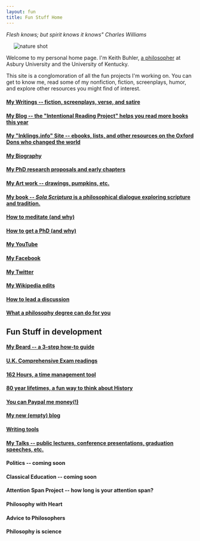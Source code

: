 ```yaml
---
layout: fun
title: Fun Stuff Home
---
```


*Flesh knows; but spirit knows it knows" Charles Williams*

<img src="http://lorempixel.com/image_output/nature-q-c-800-4500-4.jpg" alt="nature shot" align="center" hspace="20">

Welcome to my personal home page. I'm Keith Buhler, [a philosopher](/) at Asbury University and the University of Kentucky. 

This site is a conglomoration of all the fun projects I'm working on. You can get to know me, read some of my nonfiction, fiction, screenplays, humor, and explore other resources you might find of interest. 

#### [My Writings -- fiction, screenplays, verse, and satire](/fun/writings) 

#### [My Blog -- the "Intentional Reading Project" helps you read more books this year](http://www.readingintentionally.com) ####

#### [My "Inklings.info" Site -- ebooks, lists, and other resources on the Oxford Dons who changed the world](/fun/inklings) ####

#### [My Biography](/fun/bio) ####

#### [My PhD research proposals and early chapters](/fun/phd)

#### [My Art work -- drawings, pumpkins, etc.](/fun/art)

#### [My book -- *Sola Scriptura* is a philosophical dialogue exploring scripture and tradition.](http://www.amazon.com/Sola-Scriptura-Dialogue-Keith-Buhler-ebook/dp/B009N27L12/ref=sr_1_9?ie=UTF8&qid=1401301911&sr=8-9&keywords=sola+scriptura)

#### [How to meditate (and why)](/fun/meditation) ####

#### [How to get a PhD (and why)](/fun/phd-how-to)  ####

#### [My YouTube](https://www.youtube.com/channel/UCDxfeT2v6-kFM12T7zD-K9Q)

#### [My Facebook](http://www.facebook.com/kedbuhler/)

#### [My Twitter](https://twitter.com/Keith_Buhler) 

#### [My Wikipedia edits](http://en.wikipedia.org/wiki/User:CircularReason)

#### [How to lead a discussion](http://www.wikihow.com/Lead-a-Discussion) ####

#### [What a philosophy degree can do for you](/fun/philosophy-major)

## Fun Stuff in development ##


#### [My Beard -- a 3-step how-to guide](/fun/beard) ####

#### [U.K. Comprehensive Exam readings](/fun/uk-comps)

#### [162 Hours, a time management tool](http://keithbuhler.com/goals/)
 
#### [80 year lifetimes, a fun way to think about History](https://docs.google.com/spreadsheets/d/1ZitnTtYNZLmUsKcQ0vu_cdzm_Plj5nupiyDrJEn4VV0/edit#gid=0) ####

#### [You can Paypal me money(!)](https://www.paypal.me/keithbuhler) ####

#### [My new (empty) blog](http://keithbuhler.github.io./blog) ####

#### [Writing tools](/fun/writing-tools)

#### [My Talks -- public lectures, conference presentations, graduation speeches, etc. ](/fun/speaking)

#### Politics -- coming soon ####

#### Classical Education -- coming soon ####

#### Attention Span Project -- how long is your attention span?

#### Philosophy with Heart

#### Advice to Philosophers

#### Philosophy is science 